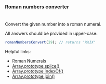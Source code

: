 ### Roman numbers converter

#

Convert the given number into a roman numeral.

All answers should be provided in upper-case.

```javascript
romanNumbersConvert(29); // returns 'XXIX'
```

Helpful links:

- [Roman Numerals](http://www.mathsisfun.com/roman-numerals.html)
- [Array.prototype.splice()](https://developer.mozilla.org/en-US/docs/Web/JavaScript/Reference/Global_Objects/Array/splice)
- [Array.prototype.indexOf()](https://developer.mozilla.org/en-US/docs/Web/JavaScript/Reference/Global_Objects/Array/indexOf)
- [Array.prototype.join()](https://developer.mozilla.org/en-US/docs/Web/JavaScript/Reference/Global_Objects/Array/join)
